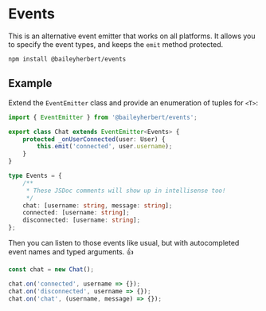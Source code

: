 # Events

This is an alternative event emitter that works on all platforms. It allows you to specify the event types, and keeps
the `emit` method protected.

```
npm install @baileyherbert/events
```

## Example

Extend the `EventEmitter` class and provide an enumeration of tuples for `<T>`:

```ts
import { EventEmitter } from '@baileyherbert/events';

export class Chat extends EventEmitter<Events> {
	protected _onUserConnected(user: User) {
		this.emit('connected', user.username);
	}
}

type Events = {
	/**
	 * These JSDoc comments will show up in intellisense too!
	 */
	chat: [username: string, message: string];
	connected: [username: string];
	disconnected: [username: string];
};
```

Then you can listen to those events like usual, but with autocompleted event names and typed arguments. 👍

```ts
const chat = new Chat();

chat.on('connected', username => {});
chat.on('disconnected', username => {});
chat.on('chat', (username, message) => {});
```
